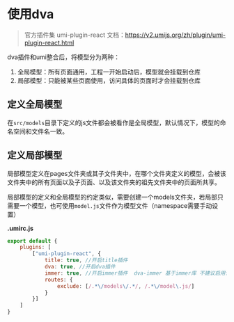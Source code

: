 # 使用dva

> 官方插件集 umi-plugin-react
> 文档：https://v2.umijs.org/zh/plugin/umi-plugin-react.html

dva插件和umi整合后，将模型分为两种：

1. 全局模型：所有页面通用，工程一开始启动后，模型就会挂载到仓库
2. 局部模型：只能被某些页面使用，访问具体的页面时才会挂载到仓库

## 定义全局模型

在```src/models```目录下定义的js文件都会被看作是全局模型，默认情况下，模型的命名空间和文件名一致。

## 定义局部模型

局部模型定义在pages文件夹或其子文件夹中，在哪个文件夹定义的模型，会被该文件夹中的所有页面以及子页面、以及该文件夹的祖先文件夹中的页面所共享。

局部模型的定义和全局模型的约定类似，需要创建一个models文件夹，若局部只需要一个模型，也可使用`model.js`文件作为模型文件（namespace需要手动设置）

**.umirc.js**

```js
export default {
    plugins: [
        ["umi-plugin-react", {
            title: true, //开启title插件
            dva: true, //开启dva插件
            immer: true, //开启immer插件  dva-immer 基于immer库 不建议启用该插件
            routes: {
                exclude: [/.*\/models\/.*/, /.*\/model\.js/]
            }
        }]
    ]
}
```

